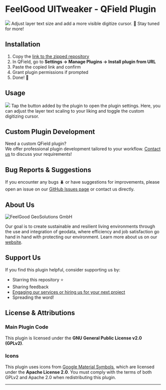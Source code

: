 # FeelGood UITweaker - QField Plugin

<img src="https://nx42125.your-storageshare.de/apps/files_sharing/publicpreview/cDd4YT2gZt7rF2i?file=/&fileId=191176&x=1920&y=1080&a=true&etag=04f4cd785b4178399cd12260d4f92719">
Adjust layer text size and add a more visible digitize cursor. 🎯
Stay tuned for more!


## Installation

1. Copy the [link to the zipped repository](https://github.com/FeelGood-GeoSolutions/FeelGood-UITweaker/archive/refs/heads/main.zip)
2. In QField, go to **Settings → Manage Plugins → Install plugin from URL**
3. Paste the copied link and confirm
4. Grant plugin permissions if prompted
5. Done! 🎉


## Usage

<img src="https://nx42125.your-storageshare.de/apps/files_sharing/publicpreview/PKZZ4yB33JAckw4?file=/&fileId=191173&x=1920&y=1080&a=true&etag=26377ff6550ad51c445ce1159fc2b989">
Tap the button added by the plugin to open the plugin settings.
Here, you can adjust the layer text scaling to your liking and toggle the custom digitizing cursor.


## Custom Plugin Development

Need a custom QField plugin?  
We offer professional plugin development tailored to your workflow. [Contact us](https://www.feelgoodgeosolutions.de/kontakt) to discuss your requirements!


## Bug Reports & Suggestions

If you encounter any bugs 🪲 or have suggestions for improvements, please open an issue on our [GitHub Issues page](https://github.com/FeelGood-GeoSolutions/FeelGood-UITweaker/issues) or contact us directly.


## About Us

<img src="https://nx42125.your-storageshare.de/apps/files_sharing/publicpreview/ToJDbZ9oQt5mHcm?file=/&fileId=188926&x=1920&y=1080&a=true" alt="FeelGood GeoSolutions GmbH">

Our goal is to create sustainable and resilient living environments through the use and integration of geodata, where efficiency and job satisfaction go hand in hand with protecting our environment. Learn more about us on our [website](https://www.feelgoodgeosolutions.de/%C3%BCber-uns).


## Support Us

If you find this plugin helpful, consider supporting us by:

- Starring this repository ⭐
- Sharing feedback
- [Engaging our services or hiring us for your next project](https://www.feelgoodgeosolutions.de/services)
- Spreading the word!


## License & Attributions

### Main Plugin Code
This plugin is licensed under the **GNU General Public License v2.0 (GPLv2)**.

### Icons
This plugin uses icons from [Google Material Symbols](https://fonts.google.com/icons), which are licensed under the **Apache License 2.0**. You must comply with the terms of both GPLv2 and Apache 2.0 when redistributing this plugin.

---
